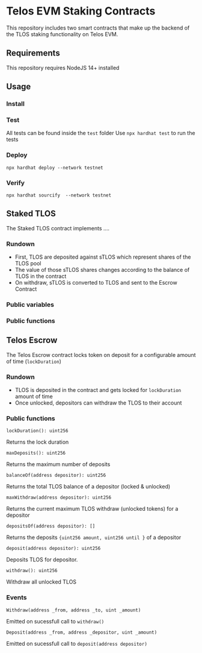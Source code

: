# Telos EVM Staking Contracts

This repository includes two smart contracts that make up the backend of the TLOS staking functionality on Telos EVM.

## Requirements

This repository requires NodeJS 14+ installed

## Usage

### Install

### Test

All tests can be found inside the `test` folder
Use `npx hardhat test` to run the tests

### Deploy
`npx hardhat deploy --network testnet`

### Verify
`npx hardhat sourcify  --network testnet`


## Staked TLOS

The Staked TLOS contract implements ....

### Rundown

- First, TLOS are deposited against sTLOS which represent shares of the TLOS pool
- The value of those sTLOS shares changes according to the balance of TLOS in the contract
- On withdraw, sTLOS is converted to TLOS and sent to the Escrow Contract

### Public variables

### Public functions


## Telos Escrow

The Telos Escrow contract locks token on deposit for a configurable amount of time (`lockDuration`)

### Rundown

- TLOS is deposited in the contract and gets locked for  `lockDuration` amount of time
- Once unlocked, depositors can withdraw the TLOS to their account

### Public functions

`lockDuration(): uint256 `

Returns the lock duration

`maxDeposits(): uint256 `

Returns the maximum number of deposits

`balanceOf(address depositor): uint256 `

Returns the total TLOS balance of a depositor (locked & unlocked)

`maxWithdraw(address depositor): uint256 `

Returns the current maximum TLOS withdraw (unlocked tokens) for a depositor

`depositsOf(address depositor): []`

Returns the deposits `{uint256 amount, uint256 until }` of a depositor

`deposit(address depositor): uint256 `

Deposits TLOS for depositor.

`withdraw(): uint256 `

Withdraw all unlocked TLOS

### Events

`Withdraw(address _from, address _to, uint _amount)`

Emitted on sucessfull call to `withdraw()`

`Deposit(address _from, address _depositor, uint _amount)`

Emitted on sucessfull call to `deposit(address depositor)`

